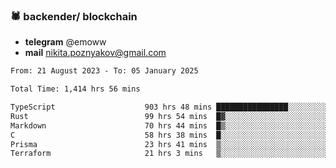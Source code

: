 ### 🕷 backender/ blockchain
- **telegram** @emoww
- **mail** nikita.poznyakov@gmail.com

<!--START_SECTION:waka-->

```txt
From: 21 August 2023 - To: 05 January 2025

Total Time: 1,414 hrs 56 mins

TypeScript                    903 hrs 48 mins ████████████████░░░░░░░░░   63.64 %
Rust                          99 hrs 54 mins  █▓░░░░░░░░░░░░░░░░░░░░░░░   07.03 %
Markdown                      70 hrs 44 mins  █▒░░░░░░░░░░░░░░░░░░░░░░░   04.98 %
C                             58 hrs 38 mins  █░░░░░░░░░░░░░░░░░░░░░░░░   04.13 %
Prisma                        23 hrs 41 mins  ▒░░░░░░░░░░░░░░░░░░░░░░░░   01.67 %
Terraform                     21 hrs 3 mins   ▒░░░░░░░░░░░░░░░░░░░░░░░░   01.48 %
```

<!--END_SECTION:waka-->




